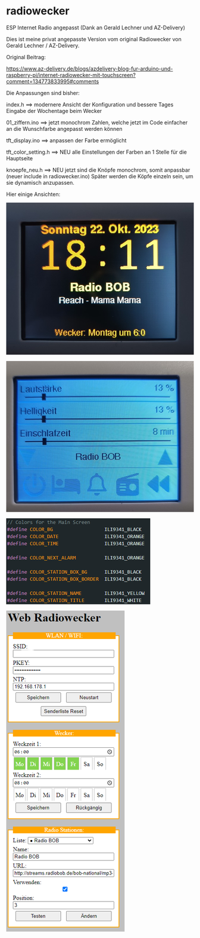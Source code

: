 # radiowecker
ESP Internet Radio angepasst (Dank an Gerald Lechner und AZ-Delivery)

Dies ist meine privat angepasste Version vom original Radiowecker von Gerald Lechner / AZ-Delivery.

Original Beitrag: 

https://www.az-delivery.de/blogs/azdelivery-blog-fur-arduino-und-raspberry-pi/internet-radiowecker-mit-touchscreen?comment=134773833995#comments

Die Anpassungen sind bisher:

index.h ==> modernere Ansicht der Konfiguration und bessere Tages Eingabe der Wochentage beim Wecker

01_ziffern.ino ==> jetzt monochrom Zahlen, welche jetzt im Code einfacher an die Wunschfarbe angepasst werden können

tft_display.ino ==> anpassen der Farbe ermöglicht

tft_color_setting.h ==> NEU alle Einstellungen der Farben an 1 Stelle für die Hauptseite

knoepfe_neu.h ==> NEU jetzt sind die Knöpfe monochrom, somit anpassbar (neuer include in radiowecker.ino)
Später werden die Köpfe einzeln sein, um sie dynamisch anzupassen.

Hier einige Ansichten:

![Main Screen](screenshot/result.jpg?raw=true "Result")

![Knöpfe neu](screenshot/knoepfe_neu.jpg?raw=true "Knöpfe neu")

![Color Setting](screenshot/settings_color.png?raw=true "Setting")

![Konfig Website](screenshot/website.png?raw=true "Konfiguration")



